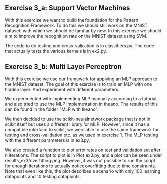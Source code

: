 ## Exercise 3_a: Support Vector Machines

With this exercise we want to build the foundation for the Pattern Recognition Framework. To do this we should still work on the MNIST dataset, with which 
we should be familiar by now. In this exercise we should aim to improve the recognition rate on the MNIST dataset using SVM.

The code to do testing and cross-validation is in classifiers.py. The code that actually tests the various kernels is in ex2.py. 


## Exercise 3_b: Multi Layer Perceptron

With this exercise we use our framework for applying an MLP approach to the MNIST dataset. The goal of this exercise is to train an MLP with one hidden layer. And experiment with different parameters.

We experimented with implementing MLP manually according to a tutorial, and also tried to use the MLP implementation in theano. The results of this can be found in the folder "MLP with theano".

We then decided to use the scikit-neuralnetwork package that is not in scikit itself but uses a different library for MLP. However, since it has a compatible interface to scikit, we were able to use the same framework for testing and cross-validation etc. as we used in exercise 1. The MLP testing with the different parameters is in ex3.py.

We also created a function to plot error rates on test and validation set after n iterations. The script to plot is in Plot_ex3.py, and a plot can be seen under results_ex3/overfitting.png. However, it was not possible to run the script for enough iterations to actually notice overfitting due to time constraints. Note that even like this, the plot describes a scenario with only 100 learning datapoints and 10 testing datapoints.


